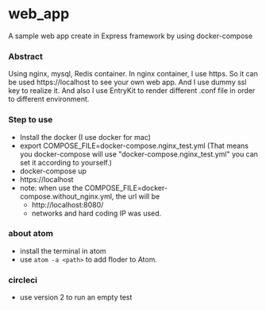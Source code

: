 # web_app
A sample web app create in Express framework by using docker-compose

### Abstract

Using nginx, mysql, Redis container.
In nginx container, I use https. So it can be used https://localhost to see your own web app.
And I use dummy ssl key to realize it.
And also I use EntryKit to render different .conf file in order to different environment.

### Step to use

- Install the docker (I use docker for mac)
- export COMPOSE_FILE=docker-compose.nginx_test.yml (That means you docker-compose will use "docker-compose.nginx_test.yml"
you can set it according to yourself.)
- docker-compose up
- https://localhost
- note: when use the COMPOSE_FILE=docker-compose.without_nginx.yml, the url will be
  - http://localhost:8080/
  - networks and hard coding IP was used.

### about atom
- install the terminal in atom
- use `atom -a <path>` to add floder to Atom.

### circleci

- use version 2 to run an empty test
